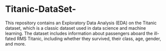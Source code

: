 # Titanic-DataSet-
This repository contains an Exploratory Data Analysis (EDA) on the Titanic dataset, which is a classic dataset used in data science and machine learning. The dataset includes information about passengers aboard the ill-fated RMS Titanic, including whether they survived, their class, age, gender, and more.

